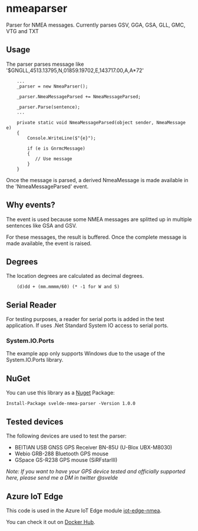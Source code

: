 # nmeaparser

Parser for NMEA messages. Currently parses GSV, GGA, GSA, GLL, GMC, VTG and TXT

## Usage

The parser parses message like '$GNGLL,4513.13795,N,01859.19702,E,143717.00,A,A*72'

        ...
        _parser = new NmeaParser();

        _parser.NmeaMessageParsed += NmeaMessageParsed;

        _parser.Parse(sentence);
        ...

        private static void NmeaMessageParsed(object sender, NmeaMessage e)
        {
            Console.WriteLine($"{e}");
            
            if (e is GnrmcMessage)
            {
               // Use message
            }   
        }

Once the message is parsed, a derived NmeaMessage is made available in the 'NmeaMessageParsed' event.

## Why events?

The event is used because some NMEA messages are splitted up in multiple sentences like GSA and GSV.

For these messages, the result is buffered. Once the complete message is made available, the event is raised.

## Degrees

The location degrees are calculated as decimal degrees. 

        (d)dd + (mm.mmmm/60) (* -1 for W and S)

## Serial Reader

For testing purposes, a reader for serial ports is added in the test application. If uses .Net Standard System IO access to serial ports.

### System.IO.Ports

The example app only supports Windows due to the usage of the System.IO.Ports library. 

## NuGet

You can use this library as a [Nuget](https://www.nuget.org/packages/svelde-nmea-parser) Package:

    Install-Package svelde-nmea-parser -Version 1.0.0

## Tested devices

The following devices are used to test the parser:

* BEITIAN USB GNSS GPS Receiver BN-85U (U-Blox UBX-M8030)
* Webio GRB-288 Bluetooth GPS mouse 
* GSpace GS-R238 GPS mouse (SiRFstarIII)

*Note: If you want to have your GPS device tested and officially supported here, please send me a DM in twitter @svelde*

## Azure IoT Edge

This code is used in the Azure IoT Edge module [iot-edge-nmea](https://github.com/sandervandevelde/iot-edge-nmea).

You can check it out on [Docker Hub](https://cloud.docker.com/repository/docker/svelde/iot-edge-nmea).
